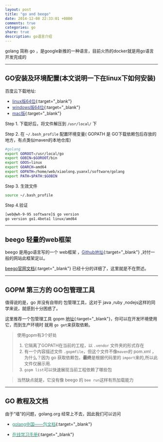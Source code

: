 ```yaml
---
layout: post
title: "go and beego"
date: 2014-12-08 22:33:01 +0800
comments: true
categories: go
share: true
description: go语言介绍
---
```


golang 简称 go ，是google新推的一种语言，目前火热的docker就是用go语言开发完成的

<!--more-->

---

## GO安装及环境配置(本文说明一下在linux下如何安装)

百度云下载地址:

* [<font color="#323d89">linux版64位</font>](http://pan.baidu.com/s/1ntuoO5N){:target="_blank"}
* [<font color="#323d89">windows版64位</font>](http://pan.baidu.com/s/1dDndE4x){:target="_blank"}
* [<font color="#323d89">mac版</font>](http://pan.baidu.com/s/1pJFj1Ej){:target="_blank"}



Step 1. 下载好后，将文件解压到 ```/usr/local/``` 下

Step 2. 在 ```~/.bash_profile``` 配置环境变量( GOPATH 是 GO下载依赖包后存放的地方，有点类似maven的本地仓库)

``` bash
#golang
export GOROOT=/usr/local/go
export GOBIN=$GOROOT/bin
export GOOS=linux
export GOARCH=amd64
export GOPATH=/home/web/xiaolong.yuanxl/software/golang
export PATH=$PATH:$GOBIN
```

Step 3. 生效文件

``` bash
source ~/.bash_profile
```

Step 4.验证

``` bash
[web@wh-9-95 software]$ go version
go version go1.4beta1 linux/amd64
```

---

## beego 轻量的web框架

beego 是用go语言写的一个 web框架 ，[<font color="#323d89">Github地址</font>](https://github.com/astaxie/beego/){:target="_blank"} ,对付一般的网站此框架足以。

[beego官网文档](http://beego.me/docs/intro/){:target="_blank"} 已经十分的详细了，这里就是不在赘述。

---

## GOPM 第三方的 GO包管理工具


值得说的是，go 并没有自带的 包管理工具，这对于 java ,ruby ,nodejs这样的同学来说，就感到十分困惑了。

这里推荐一个包管理工具 gopm [地址](https://github.com/GPMGo/gopm){:target="_blank"}，你可以在开发环境使用它，而到生产环境时 就用 ``` go get ```来获取依赖。

> 使用gopm有3个好处
>
> 1.  它隔离了GOPATH在当前的工程，以 ```.vendor``` 文件夹的形式存在
> 2.  有一个内容描述文件 ```.gopmfile```，但这个文件不像```maven```的 pom.xml ，为什么？因为 go 获取依赖包，<b>最终</b>是根据代码里的 ```import```来的,所以此文件仅展示用.
> 3.  ```gopm list```可以快速展现当前工程依赖了哪些包

> 当然缺点就是，它没有像 beego 的 ```bee run```这样有热加载能力

---

## GO 教程及文档

由于“墙”的问题，golang.org 经常上不去，因此我们可以访问

* [<font color="#2c977e">golang中国——包文档</font>](http://godoc.golangtc.com/pkg/){:target="_blank"}

* [<font color="#2c977e">在线学习手册</font>](http://www.vaikan.com/go/a-tour-of-go){:target="_blank"}
